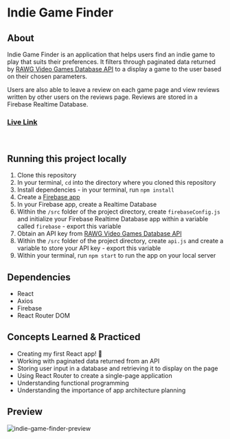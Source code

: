 # Indie Game Finder

## About
Indie Game Finder is an application that helps users find an indie game to play that suits their preferences. It filters through paginated data returned by [RAWG Video Games Database API](https://rawg.io/apidocs) to a display a game to the user based on their chosen parameters.

Users are also able to leave a review on each game page and view reviews written by other users on the reviews page. Reviews are stored in a Firebase Realtime Database. 

### [Live Link](https://indie-game-finder.netlify.app/ "Live link")
<br>

## Running this project locally
1. Clone this repository
2. In your terminal, `cd` into the directory where you cloned this repository
3. Install dependencies - in your terminal, run `npm install`
4. Create a [Firebase app](https://firebase.google.com/)
5. In your Firebase app, create a Realtime Database
6. Within the `/src` folder of the project directory, create `firebaseConfig.js` and initialize your Firebase Realtime Database app within a variable called `firebase` - export this variable
7. Obtain an API key from [RAWG Video Games Database API](https://rawg.io/apidocs)
8. Within the `/src` folder of the project directory, create `api.js` and create a variable to store your API key - export this variable
9. Within your terminal, run `npm start` to run the app on your local server  

## Dependencies
- React
- Axios
- Firebase
- React Router DOM

## Concepts Learned & Practiced
- Creating my first React app! 🎉
- Working with paginated data returned from an API
- Storing user input in a database and retrieving it to display on the page
- Using React Router to create a single-page application 
- Understanding functional programming
- Understanding the importance of app architecture planning

## Preview
<!-- gif preview here -->
![indie-game-finder-preview](https://user-images.githubusercontent.com/85526859/160727349-770883b3-c505-4077-9f05-bfffb95d321e.gif)